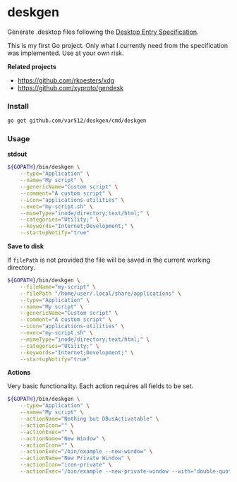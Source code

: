 # deskgen
 
Generate .desktop files following the [Desktop Entry Specification](https://specifications.freedesktop.org/desktop-entry-spec/desktop-entry-spec-latest.html).

This is my first Go project. Only what I currently need from the specification was implemented. Use at your own risk.

**Related projects**

- https://github.com/rkoesters/xdg
- https://github.com/xyproto/gendesk

### Install

```sh
go get github.com/var512/deskgen/cmd/deskgen
```

### Usage

**stdout**

```sh
${GOPATH}/bin/deskgen \
    --type="Application" \
    --name="My script" \
    --genericName="Custom script" \
    --comment="A custom script" \
    --icon="applications-utilities" \
    --exec="my-script.sh" \
    --mimeType="inode/directory;text/html;" \
    --categories="Utility;" \
    --keywords="Internet;Development;" \
    --startupNotify="true"
```

**Save to disk**

If `filePath` is not provided the file will be saved in the current working directory.

```sh
${GOPATH}/bin/deskgen \
    --fileName="my-script" \
    --filePath "/home/user/.local/share/applications" \
    --type="Application" \
    --name="My script" \
    --genericName="Custom script" \
    --comment="A custom script" \
    --icon="applications-utilities" \
    --exec="my-script.sh" \
    --mimeType="inode/directory;text/html;" \
    --categories="Utility;" \
    --keywords="Internet;Development;" \
    --startupNotify="true"
```

**Actions**

Very basic functionality. Each action requires all fields to be set.

```sh
${GOPATH}/bin/deskgen \
    --type="Application" \
    --name="My script" \
    --actionName="Nothing but DBusActivatable" \
    --actionIcon="" \
    --actionExec="" \
    --actionName="New Window" \
    --actionIcon="" \
    --actionExec="/bin/example --new-window" \
    --actionName="New Private Window" \
    --actionIcon="icon-private" \
    --actionExec='/bin/example --new-private-window --with="double-quotes" %u'
```
